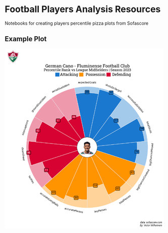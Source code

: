# Football Players Analysis Resources

Notebooks for creating players percentile pizza plots from Sofascore

## Example Plot

![German Cano Percentile](./src/saved/cano_percentile.png)